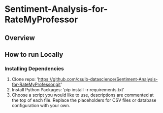 # Sentiment-Analysis-for-RateMyProfessor

## Overview

## How to run Locally
### Installing Dependencies
1. Clone repo: 'https://github.com/csulb-datascience/Sentiment-Analysis-for-RateMyProfessor.git'
2. Install Python Packages: 'pip install -r requirements.txt'
3. Choose a script you would like to use, descriptions are commented at the top of each file. Replace the placeholders for CSV files or database configuration with your own.
